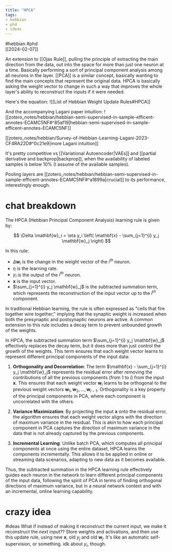 ```yaml
---
title: "HPCA"
tags:
- hebbian
- phd
- ideas
---
```

#hebbian #phd  
[[2024-02-07]]

An extension to [[Ojas Rule]], pulling the principle of extracting the main direction from the data, out into the space for more than just one neuron at a time. Basically performing a sort of principal component analysis among all neurons in the layer. 
[[PCA]] is a similar concept, basically wanting to find the main concepts that represent the original data. HPCA is basically asking the weight vector to change in such a way that improves the whole layer's ability to reconstruct the inputs if it were needed. 

Here's the equation:
![[List of Hebbian Weight Update Rules#HPCA]]

And the accompanying Lagani paper intuition:
![[zotero_notes/hebbian/hebbian-semi-supervised-in-sample-efficent-annotes-ECAMC5NF#^85af19|hebbian-semi-supervised-in-sample-efficent-annotes-ECAMC5NF]]

[[zotero_notes/hebbian/Survey-of-Hebbian-Learning-Lagani-2023-CF4RA22D#^0c21e9|more Lagani intuition]]

It's pretty competitive vs [[Variational Autoencoder|VAEs]] and [[partial derivative and backprop|backprop]], when the availability of labeled samples is below 10% (I assume of the available samples).

Pooling layers are [[zotero_notes/hebbian/hebbian-semi-supervised-in-sample-efficent-annotes-ECAMC5NF#^a1899a|crucial]] to its performance, interestingly enough.
# chat breakdown

The HPCA (Hebbian Principal Component Analysis) learning rule is given by:

$$
\Delta \mathbf{w}_i = \eta y_i \left( \mathbf{x} - \sum_{j=1}^{i} y_j \mathbf{w}_j \right)
$$

In this rule:

- $\Delta \mathbf{w}_i$ is the change in the weight vector of the $i^{th}$ neuron.
- $\eta$ is the learning rate.
- $y_i$ is the output of the $i^{th}$ neuron.
- $\mathbf{x}$ is the input vector.
- $\sum_{j=1}^{i} y_j \mathbf{w}_j$ is the subtracted summation term, which represents the reconstruction of the input vector up to the $i^{th}$ component.

In traditional Hebbian learning, the rule is often expressed as "cells that fire together wire together," implying that the synaptic weight is increased when both the presynaptic and postsynaptic neurons are active. A common extension to this rule includes a decay term to prevent unbounded growth of the weights.

In HPCA, the subtracted summation term $\sum_{j=1}^{i} y_j \mathbf{w}_j$ effectively replaces the decay term, but it does more than just control the growth of the weights. This term ensures that each weight vector learns to represent different principal components of the input data:

1. **Orthogonality and Decorrelation**: The term $\mathbf{x} - \sum_{j=1}^{i} y_j \mathbf{w}_j$ represents the residual error after removing the contributions of all the previous components (from 1 to $i$) from the input $\mathbf{x}$. This ensures that each weight vector $\mathbf{w}_i$ learns to be orthogonal to the previous weight vectors $\mathbf{w}_1, \mathbf{w}_2, ..., \mathbf{w}_{i-1}$. Orthogonality is a key property of the principal components in PCA, where each component is uncorrelated with the others.

2. **Variance Maximization**: By projecting the input $\mathbf{x}$ onto the residual error, the algorithm ensures that each weight vector aligns with the direction of maximum variance in the residual. This is akin to how each principal component in PCA captures the direction of maximum variance in the data that is not already captured by the previous components.

3. **Incremental Learning**: Unlike batch PCA, which computes all principal components at once using the entire dataset, HPCA learns the components incrementally. This allows it to be applied in online or streaming data scenarios, adapting to new data as it becomes available.

Thus, the subtracted summation in the HPCA learning rule effectively guides each neuron in the network to learn different principal components of the input data, following the spirit of PCA in terms of finding orthogonal directions of maximum variance, but in a neural network context and with an incremental, online learning capability.


# crazy idea
#ideas 
What if instead of making it reconstruct the current input, we make it reconstruct the *next* input?? Store weights and activations, and then use this update rule, using new $\mathbf{x}$, old $y_j$ and old $\mathbf{w}_j$. It's like an automatic self-supervision, or something. idk about $y_i$, though.